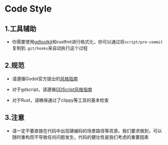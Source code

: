 # Code Style

## 1.工具辅助

- 你需要使用[gdtoolkit](https://github.com/Scony/godot-gdscript-toolkit)和rustfmt进行格式化，你可以通过将`script/pre-commit`复制到`.git/hooks`来自动执行这个过程

## 2.规范

- 请遵循Godot官方提出的[风格指南](https://docs.godotengine.org/zh-cn/4.x/tutorials/best_practices/project_organization.html#style-guide)

- 对于gdscript，请遵循[GDScript风格指南](https://docs.godotengine.org/zh-cn/4.x/tutorials/scripting/gdscript/gdscript_styleguide.html)

- 对于Rust，请确保通过了clippy等工具的基本检查

## 3.注意

- 请一定不要直接在代码中出现硬编码的场景路径等资源，我们要求做到，可以随时重构而不导致任何问题发生，代码的健壮性是我们考虑的重要因素
